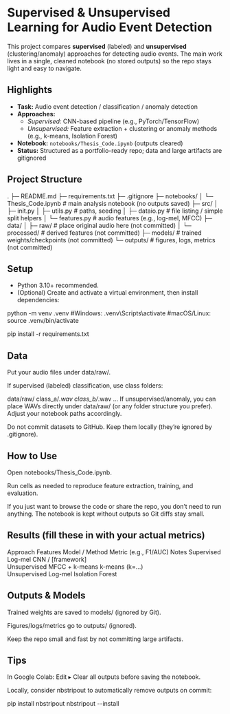 # Supervised & Unsupervised Learning for Audio Event Detection

This project compares **supervised** (labeled) and **unsupervised** (clustering/anomaly) approaches for detecting audio events. The main work lives in a single, cleaned notebook (no stored outputs) so the repo stays light and easy to navigate.

## Highlights
- **Task:** Audio event detection / classification / anomaly detection  
- **Approaches:**  
  - *Supervised:* CNN-based pipeline (e.g., PyTorch/TensorFlow)  
  - *Unsupervised:* Feature extraction + clustering or anomaly methods (e.g., k-means, Isolation Forest)  
- **Notebook:** `notebooks/Thesis_Code.ipynb` (outputs cleared)  
- **Status:** Structured as a portfolio-ready repo; data and large artifacts are gitignored

## Project Structure
.
├─ README.md
├─ requirements.txt
├─ .gitignore
├─ notebooks/
│ └─ Thesis_Code.ipynb # main analysis notebook (no outputs saved)
├─ src/
│ ├─ init.py
│ ├─ utils.py # paths, seeding
│ ├─ dataio.py # file listing / simple split helpers
│ └─ features.py # audio features (e.g., log-mel, MFCC)
├─ data/
│ ├─ raw/ # place original audio here (not committed)
│ └─ processed/ # derived features (not committed)
├─ models/ # trained weights/checkpoints (not committed)
└─ outputs/ # figures, logs, metrics (not committed)

## Setup
- Python 3.10+ recommended.  
- (Optional) Create and activate a virtual environment, then install dependencies:

python -m venv .venv
#Windows: .venv\Scripts\activate
#macOS/Linux:
source .venv/bin/activate

pip install -r requirements.txt

## Data
Put your audio files under data/raw/.

If supervised (labeled) classification, use class folders:

data/raw/
  class_a/*.wav
  class_b/*.wav
  ...
If unsupervised/anomaly, you can place WAVs directly under data/raw/ (or any folder structure you prefer). Adjust your notebook paths accordingly.

Do not commit datasets to GitHub. Keep them locally (they’re ignored by .gitignore).

## How to Use
Open notebooks/Thesis_Code.ipynb.

Run cells as needed to reproduce feature extraction, training, and evaluation.

If you just want to browse the code or share the repo, you don’t need to run anything. The notebook is kept without outputs so Git diffs stay small.

## Results (fill these in with your actual metrics)
Approach	Features	Model / Method	Metric (e.g., F1/AUC)	Notes
Supervised	Log-mel	CNN / [framework]		
Unsupervised	MFCC + k-means	k-means (k=…)		
Unsupervised	Log-mel	Isolation Forest		

## Outputs & Models
Trained weights are saved to models/ (ignored by Git).

Figures/logs/metrics go to outputs/ (ignored).

Keep the repo small and fast by not committing large artifacts.

## Tips
In Google Colab: Edit ▸ Clear all outputs before saving the notebook.

Locally, consider nbstripout to automatically remove outputs on commit:

pip install nbstripout
nbstripout --install
